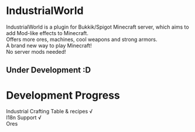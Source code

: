 # IndustrialWorld 

IndustrialWorld is a plugin for Bukkik/Spigot Minecraft server, which aims to add Mod-like effects to Minecraft.  
Offers more ores, machines, cool weapons and strong armors.  
A brand new way to play Minecraft!  
No server mods needed!  

## Under Development :D  

# Development Progress  
Industrial Crafting Table & recipes √  
I18n Support √  
Ores  
